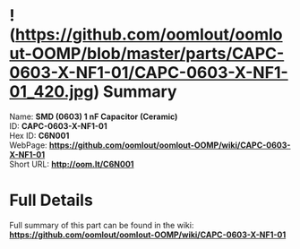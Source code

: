 
!(https://github.com/oomlout/oomlout-OOMP/blob/master/parts/CAPC-0603-X-NF1-01/CAPC-0603-X-NF1-01_420.jpg)
Summary
=================
  
Name: __SMD (0603) 1 nF Capacitor (Ceramic)__    
ID: __CAPC-0603-X-NF1-01__   
Hex ID: __C6N001__   
WebPage: __https://github.com/oomlout/oomlout-OOMP/wiki/CAPC-0603-X-NF1-01__   
Short URL: __http://oom.lt/C6N001__   

Full Details
==========================
Full summary of this part can be found in the wiki:   
__https://github.com/oomlout/oomlout-OOMP/wiki/CAPC-0603-X-NF1-01__    

